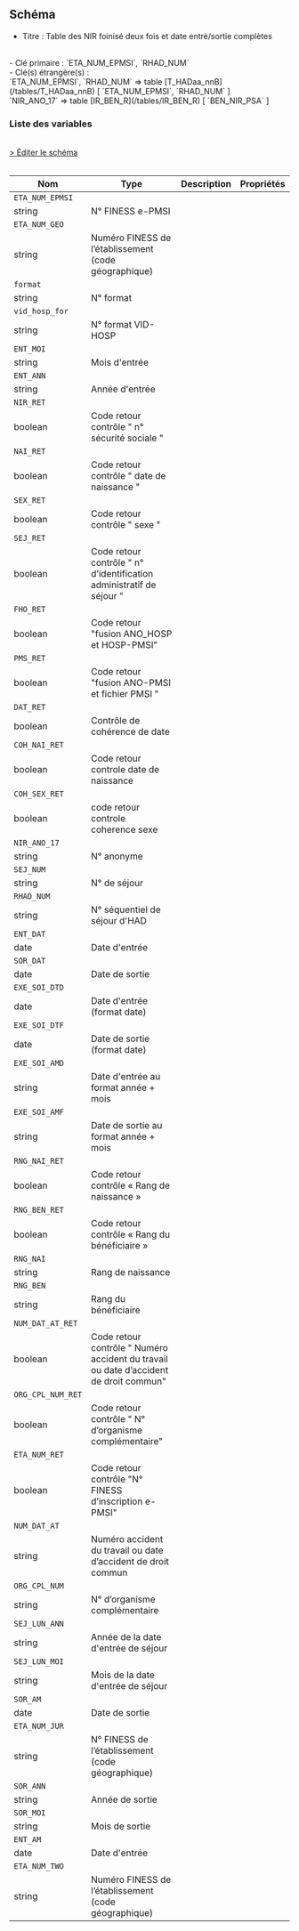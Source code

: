 ## Schéma

- Titre : Table des NIR foinisé deux fois et date entrè/sortie complètes
<br />
- Clé primaire : `ETA_NUM_EPMSI`, `RHAD_NUM`
<br />
- Clé(s) étrangère(s) : <br />
`ETA_NUM_EPMSI`, `RHAD_NUM` => table [T_HADaa_nnB](/tables/T_HADaa_nnB) [ `ETA_NUM_EPMSI`, `RHAD_NUM` ]<br />
`NIR_ANO_17` => table [IR_BEN_R](/tables/IR_BEN_R) [ `BEN_NIR_PSA` ]<br />

### Liste des variables
<br />
<div>
    <a href="https://gitlab.com/healthdatahub/schema-snds/edit/master/schemas/PMSI/PMSI%20HAD/T_HADaa_nnC.json"  
    arget="_blank" rel="noopener noreferrer">> Éditer le schéma</a>
    <OutboundLink />
</div>
<br />

Nom|Type|Description|Propriétés
-|-|-|-
`ETA_NUM_EPMSI`|
string|N° FINESS e-PMSI||
`ETA_NUM_GEO`|
string|Numéro FINESS de l’établissement (code géographique)||
`format`|
string|N° format||
`vid_hosp_for`|
string|N° format VID-HOSP||
`ENT_MOI`|
string|Mois d&#x27;entrée||
`ENT_ANN`|
string|Année d&#x27;entrée||
`NIR_RET`|
boolean|Code retour contrôle &quot; n° sécurité sociale &quot;||
`NAI_RET`|
boolean|Code retour contrôle &quot; date de naissance &quot;||
`SEX_RET`|
boolean|Code retour contrôle &quot; sexe &quot;||
`SEJ_RET`|
boolean|Code retour contrôle &quot; n° d’identification administratif de séjour &quot;||
`FHO_RET`|
boolean|Code retour &quot;fusion ANO_HOSP et HOSP-PMSI&quot;||
`PMS_RET`|
boolean|Code retour &quot;fusion ANO-PMSI et fichier PMSI &quot;||
`DAT_RET`|
boolean|Contrôle de cohérence de date||
`COH_NAI_RET`|
boolean|Code retour controle date de naissance||
`COH_SEX_RET`|
boolean|code retour controle coherence sexe||
`NIR_ANO_17`|
string|N° anonyme||
`SEJ_NUM`|
string|N° de séjour||
`RHAD_NUM`|
string|N° séquentiel de séjour d&#x27;HAD||
`ENT_DAT`|
date|Date d&#x27;entrée||
`SOR_DAT`|
date|Date de sortie||
`EXE_SOI_DTD`|
date|Date d&#x27;entrée (format date)||
`EXE_SOI_DTF`|
date|Date de sortie (format date)||
`EXE_SOI_AMD`|
string|Date d&#x27;entrée au format année + mois||
`EXE_SOI_AMF`|
string|Date de sortie au format année + mois||
`RNG_NAI_RET`|
boolean|Code retour contrôle « Rang de naissance »||
`RNG_BEN_RET`|
boolean|Code retour contrôle « Rang du bénéficiaire »||
`RNG_NAI`|
string|Rang de naissance||
`RNG_BEN`|
string|Rang du bénéficiaire||
`NUM_DAT_AT_RET`|
boolean|Code retour contrôle &quot; Numéro accident du travail ou date d’accident de droit commun&quot;||
`ORG_CPL_NUM_RET`|
boolean|Code retour contrôle &quot; N° d’organisme complémentaire&quot;||
`ETA_NUM_RET`|
boolean|Code retour contrôle &quot;N° FINESS d’inscription e-PMSI&quot;||
`NUM_DAT_AT`|
string|Numéro accident du travail ou date d’accident de droit commun||
`ORG_CPL_NUM`|
string|N° d’organisme complémentaire||
`SEJ_LUN_ANN`|
string|Année de la date d&#x27;entrée de séjour||
`SEJ_LUN_MOI`|
string|Mois de la date d&#x27;entrée de séjour||
`SOR_AM`|
date|Date de sortie||
`ETA_NUM_JUR`|
string|N° FINESS de l’établissement (code géographique)||
`SOR_ANN`|
string|Année de sortie||
`SOR_MOI`|
string|Mois de sortie||
`ENT_AM`|
date|Date d&#x27;entrée||
`ETA_NUM_TWO`|
string|Numéro FINESS de l’établissement (code géographique)||

